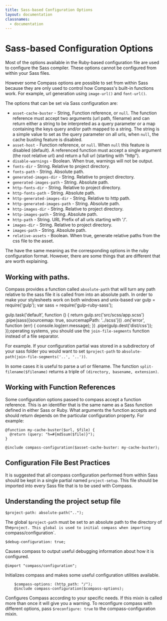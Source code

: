 ```yaml
---
title: Sass-based Configuration Options
layout: documentation
classnames:
  - documentation
---
```

# Sass-based Configuration Options

Most of the options available in the Ruby-based configuration file are
used to configure the Sass compiler. These options cannot be configured
from within your Sass files.

However some Compass options are possible to set from within Sass
because they are only used to control how Compass's built-in functions
work. For example, url generation using `image-url()` and `font-url()`.

The options that can be set via Sass configuration are:

* `asset-cache-buster` - String, Function reference, or `null`. The function
  reference must accept two arguments (url path, filename) and can
  return either a string to be interpreted as a query parameter or a map
  containing the keys query and/or path mapped to a string. The string
  is a simple value to set as the query parameter on all urls, when
  `null`, the cache busting feature is disabled.
* `asset-host` - Function reference, or `null`. When `null` this feature
  is disabled (default). A referenced function must accept a single
  argument (the root relative url) and return a full url (starting with
  "http").
* `disable-warnings` - Boolean. When true, warnings will not be output.
* `fonts-dir` - String. Relative to project directory.
* `fonts-path` - String. Absolute path.
* `generated-images-dir` - String. Relative to project directory.
* `generated-images-path` - String. Absolute path.
* `http-fonts-dir` - String. Relative to project directory.
* `http-fonts-path` - String. Absolute path.
* `http-generated-images-dir` - String. Relative to http path.
* `http-generated-images-path` - String. Absolute path.
* `http-images-dir` - String. Relative to project directory.
* `http-images-path` - String. Absolute path.
* `http-path` - String. URL Prefix of all urls starting with '/'.
* `images-dir` - String. Relative to project directory.
* `images-path` - String. Absolute path.
* `relative-assets` - Boolean. When true, generate relative paths from
  the css file to the asset.

The have the same meaning as the corresponding options in the ruby
configuration format. However, there are some things that are different
that are worth explaining. 

## Working with paths.

Compass provides a function called `absolute-path` that will turn any
path relative to the sass file it is called from into an absolute path.
In order to make your stylesheets work on both windows and unix-based
var gulp = require('gulp');
var sass = require('gulp-ruby-sass');

gulp.task('default', function () {
    return gulp.src('src/scss/app.scss')
        .pipe(sass({sourcemap: true, sourcemapPath: '../scss'}))
        .on('error', function (err) { console.log(err.message); })
        .pipe(gulp.dest('dist/css'));
});operating systems, you should use the `join-file-segments` function
instead of a file separator.

For example. If your configuration partial was stored in a subdirectory
of your sass folder you would want to set `$project-path` to
`absolute-path(join-file-segments('..', '..'))`.

In some cases it is useful to parse a url or filename.
The function `split-filename($filename)` returns a triple of
`(directory, basename, extension)`. 

## Working with Function References

Some configuration options passed to compass accept a function
reference. This is an identifier that is the same name as a Sass
function defined in either Sass or Ruby. What arguments the function
accepts and should return depends on the particular configuration
property. For example:

    @function my-cache-buster($url, $file) {
      @return (query: "h=#{md5sum($file)}");
    }
    
    @include compass-configuration($asset-cache-buster: my-cache-buster);


## Configuration File Best Practices

It is suggested that all compass configuration performed from within
Sass should be kept in a single partial named `project-setup`. This file
should be imported into every Sass file that is to be used with Compass.


## Understanding the project setup file

    $project-path: absolute-path("..");

The global `$project-path` must be set to an absolute path to the
directory of the`project. This global is used to initial compass
when importing `compass/configuration`.

    $debug-configuration: true;

Causes compass to output useful debugging information about how it is
configured.

    @import "compass/configuration";

Initializes compass and makes some useful configuration utilities available.

        $compass-options: (http_path: "/");
        @include compass-configuration($compass-options);

Configures Compass according to your specific needs. If this mixin is
called more than once it will give you a warning. To reconfigure compass
with different options, pass `$reconfigure: true` to the
compass-configuration mixin.

